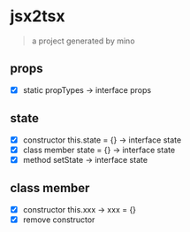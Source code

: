 # jsx2tsx

> a project generated by mino

## props

- [x] static propTypes -> interface props

## state

- [x] constructor this.state = {} -> interface state
- [x] class member state = {} -> interface state
- [x] method setState -> interface state

## class member

- [x] constructor this.xxx -> xxx = {}
- [x] remove constructor